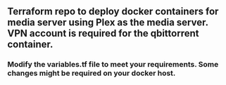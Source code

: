 ## Terraform repo to deploy docker containers for media server using Plex as the media server. VPN account is required for the qbittorrent container.

### Modify the variables.tf file to meet your requirements. Some changes might be required on your docker host.
